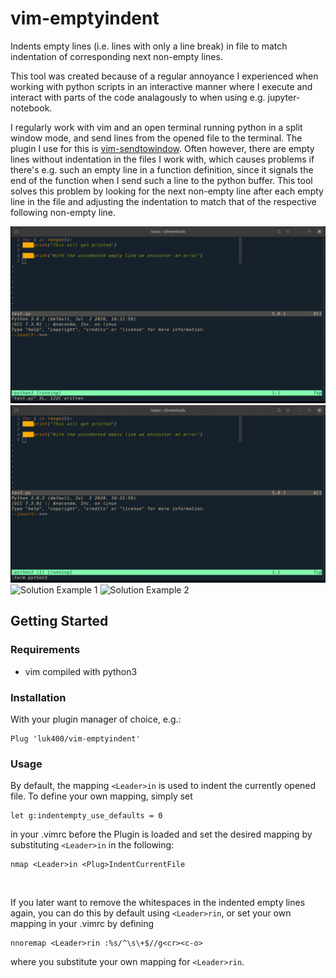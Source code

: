 # vim-emptyindent

Indents empty lines (i.e. lines with only a line break) in file to match indentation of corresponding next non-empty lines.

This tool was created because of a regular annoyance I experienced when working with python scripts in an interactive manner where I execute and interact with parts of the code analagously to when using e.g. jupyter-notebook. 

I regularly work with vim and an open terminal running python in a split window mode, and send lines from the opened file to the terminal. The plugin I use for this is [vim-sendtowindow](https://github.com/karoliskoncevicius/vim-sendtowindow). 
Often however, there are empty lines without indentation in the files I work with, which causes problems if there's e.g. such an empty line in a function definition, since it signals the end of the function when I send such a line to the python buffer. 
This tool solves this problem by looking for the next non-empty line after each empty line in the file and adjusting the indentation to match that of the respective following non-empty line. 

 ![Problem Example 1](https://github.com/luk400/vim-emptyindent/blob/media/problem1.gif?raw=true)
 ![Problem Example 2](https://github.com/luk400/vim-emptyindent/blob/media/problem2.gif?raw=true)
 ![Solution Example 1](../media/solution1.gif?raw=true)
 ![Solution Example 2](../media/solution2.gif?raw=true)


## Getting Started

### Requirements

* vim compiled with python3

### Installation

With your plugin manager of choice, e.g.:

```
Plug 'luk400/vim-emptyindent' 
```

### Usage

By default, the mapping `<Leader>in` is used to indent the currently opened file.
To define your own mapping, simply set
```
let g:indentempty_use_defaults = 0
```
in your .vimrc before the Plugin is loaded and set the desired mapping by substituting `<Leader>in` in the following:
```
nmap <Leader>in <Plug>IndentCurrentFile
```
&nbsp;

If you later want to remove the whitespaces in the indented empty lines again, you can do this by default using `<Leader>rin`, or set your own mapping in your .vimrc by defining
```
nnoremap <Leader>rin :%s/^\s\+$//g<cr><c-o>
```
where you substitute your own mapping for `<Leader>rin`.
